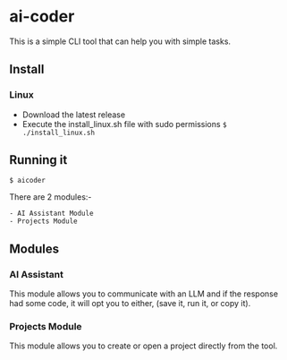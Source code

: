 # ai-coder
This is a simple CLI tool that can help you with simple tasks. 

## Install

### Linux

- Download the latest release
- Execute the install_linux.sh file with sudo permissions  ```$ ./install_linux.sh```

## Running it

```$ aicoder```

There are 2 modules:-

    - AI Assistant Module
    - Projects Module

## Modules
### AI Assistant

This module allows you to communicate with an LLM and if the response had some code, it will opt you to either, (save it, run it, or copy it).


### Projects Module

This module allows you to create or open a project directly from the tool.

